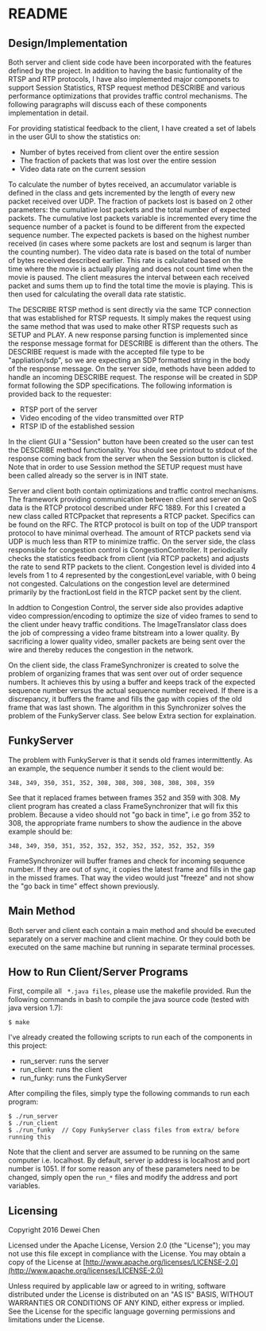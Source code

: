 README
======

Design/Implementation
----

Both server and client side code have been incorporated with the features 
defined by the project. In addition to having the basic funtionality of the
RTSP and RTP protocols, I have also implemented major componets to support
Session Statistics, RTSP request method DESCRIBE and various performance
optimizations that provides traffic control mechanisms. The following paragraphs
will discuss each of these components implementation in detail.

For providing statistical feedback to the client, I have created a set of labels
in the user GUI to show the statistics on:

- Number of bytes received from client over the entire session
- The fraction of packets that was lost over the entire session
- Video data rate on the current session

To calculate the number of bytes received, an accumulator variable is defined in
the class and gets incremented by the length of every new packet received over
UDP. The fraction of packets lost is based on 2 other parameters: the cumulative
lost packets and the total number of expected packets. The cumulative lost packets
variable is incremented every time the sequence number of a packet is found to be
different from the expected sequence number. The expected packets is based on the
highest number received (in cases where some packets are lost and seqnum is larger
than the counting number). The video data rate is based on the total of number of
bytes received described earlier. This rate is calculated based on the time where
the movie is actually playing and does not count time when the movie is paused.
The client measures the interval between each received packet and sums them up to
find the total time the movie is playing. This is then used for calculating the 
overall data rate statistic.

The DESCRIBE RTSP method is sent directly via the same TCP connection that was
established for RTSP requests. It simply makes the request using the same method
that was used to make other RTSP requests such as SETUP and PLAY. A new response
parsing function is implemented since the response message format for DESCRIBE
is different than the others. The DESCRIBE request is made with the accepted
file type to be "appliation/sdp", so we are expecting an SDP formatted string in
the body of the response message. On the server side, methods have been added
to handle an incoming DESCRIBE request. The response will be created in SDP format
following the SDP specifications. The following information is provided back to
the requester:

- RTSP port of the server
- Video encoding of the video transmitted over RTP
- RTSP ID of the established session

In the client GUI a "Session" button have been created so the user can test the
DESCRIBE method functionality. You should see printout to stdout of the response
coming back from the server when the Session button is clicked. Note that in 
order to use Session method the SETUP request must have been called already so
the server is in INIT state.

Server and client both contain optimizations and traffic control mechanisms. The
framework providing communication between client and server on QoS data is the
RTCP protocol described under RFC 1889. For this I created a new class called 
RTCPpacket that represents a RTCP packet. Specifics can be found on the RFC. The
RTCP protocol is built on top of the UDP transport protocol to have minimal overhead.
The amount of RTCP packets send via UDP is much less than RTP to minimize traffic. On 
the server side, the class responsible for congestion control is CongestionController.
It periodically checks the statistics feedback from client (via RTCP packets) and
adjusts the rate to send RTP packets to the client. Congestion level is divided
into 4 levels from 1 to 4 represented by the congestionLevel variable, with 0 
being not congested. Calculations on the congestion level are determined primarily
by the fractionLost field in the RTCP packet sent by the client.

In addtion to Congestion Control, the server side also provides adaptive video
compression/encoding to optimize the size of video frames to send to the client
under heavy traffic conditions. The ImageTranslator class does the job of compressing
a video frame bitstream into a lower quality. By sacrificing a lower quality video,
smaller packets are being sent over the wire and thereby reduces the congestion
in the network.

On the client side, the class FrameSynchronizer is created to solve the problem
of organizing frames that was sent over out of order sequence numbers. It achieves
this by using a buffer and keeps track of the expected sequence number versus
the actual sequence number received. If there is a discrepancy, it buffers the
frame and fills the gap with copies of the old frame that was last shown. The
algorithm in this Synchronizer solves the problem of the FunkyServer class. See 
below Extra section for explaination.


FunkyServer
----
The problem with FunkyServer is that it sends old frames intermittently. As an
example, the sequence number it sends to the client would be:

```
348, 349, 350, 351, 352, 308, 308, 308, 308, 308, 308, 359
```

See that it replaced frames between frames 352 and 359 with 308. My client program
has created a class FrameSynchronizer that will fix this problem. Because a video
should not "go back in time", i.e go from 352 to 308, the appropriate frame numbers 
to show the audience in the above example should be:

```
348, 349, 350, 351, 352, 352, 352, 352, 352, 352, 352, 359
```

FrameSynchronizer will buffer frames and check for incoming sequence number. If
they are out of sync, it copies the latest frame and fills in the gap in the missed
frames. That way the video would just "freeze" and not show the "go back in time"
effect shown previously.


Main Method
----
Both server and client each contain a main method and should be executed separately
on a server machine and client machine. Or they could both be executed on the same 
machine but running in separate terminal processes.


How to Run Client/Server Programs
----
First, compile all ` *.java files`, please use the makefile provided. Run the following
commands in bash to compile the java source code (tested with java version 1.7):

```
$ make
```

I've already created the following scripts to run each of the components in this
project:

- run_server: runs the server
- run_client: runs the client
- run_funky: runs the FunkyServer

After compiling the files, simply type the following commands to run each program:

```
$ ./run_server
$ ./run_client
$ ./run_funky  // Copy FunkyServer class files from extra/ before running this
```

Note that the client and server are assumed to be running on the same computer 
i.e. localhost. By default, server ip address is localhost and port number is 1051. 
If for some reason any of these parameters need to be changed, simply open 
the `run_*` files and modify the address and port variables.


Licensing
----
Copyright 2016 Dewei Chen

Licensed under the Apache License, Version 2.0 (the "License");
you may not use this file except in compliance with the License.
You may obtain a copy of the License at [http://www.apache.org/licenses/LICENSE-2.0](http://www.apache.org/licenses/LICENSE-2.0)

Unless required by applicable law or agreed to in writing, software
distributed under the License is distributed on an "AS IS" BASIS,
WITHOUT WARRANTIES OR CONDITIONS OF ANY KIND, either express or implied.
See the License for the specific language governing permissions and
limitations under the License.
